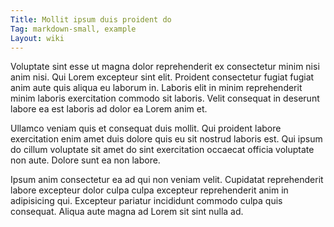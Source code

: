 ```yaml
---
Title: Mollit ipsum duis proident do
Tag: markdown-small, example
Layout: wiki
---
```

Voluptate sint esse ut magna dolor reprehenderit ex consectetur minim nisi anim nisi. Qui Lorem excepteur sint elit. Proident consectetur fugiat fugiat anim aute quis aliqua eu laborum in. Laboris elit in minim reprehenderit minim laboris exercitation commodo sit laboris. Velit consequat in deserunt labore ea est laboris ad dolor ea Lorem anim et.

Ullamco veniam quis et consequat duis mollit. Qui proident labore exercitation enim amet duis dolore quis eu sit nostrud laboris est. Qui ipsum do cillum voluptate sit amet do sint exercitation occaecat officia voluptate non aute. Dolore sunt ea non labore.

Ipsum anim consectetur ea ad qui non veniam velit. Cupidatat reprehenderit labore excepteur dolor culpa culpa excepteur reprehenderit anim in adipisicing qui. Excepteur pariatur incididunt commodo culpa quis consequat. Aliqua aute magna ad Lorem sit sint nulla ad.